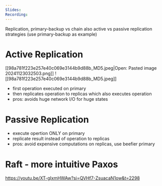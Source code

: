 ```yaml
---
Slides: 
Recording:
---
```

Replication, primary-backup vs chain
also active vs passive replication strategies (use primary-backup as example)

# Active Replication
[[98a781f223e257e40c069e3144b9d88b_MD5.jpeg|Open: Pasted image 20241123032503.png]]
![[98a781f223e257e40c069e3144b9d88b_MD5.jpeg]]
- first operation executed on primary
- then replicates operation to replicas which also executes operation
- pros: avoids huge network I/O for huge states
# Passive Replication
- execute opertion ONLY on primary
- replicate result instead of operation to replicas
- pros: avoid expensive computations on replicas, use beefier primary

# Raft - more intuitive Paxos
https://youtu.be/XT-gIxmHWAw?si=QVHf7-ZsuacaN1ow&t=2298